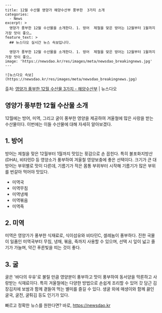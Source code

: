     ---
    title: 12월 수산물 영양가 해양수산부 풍부한  3가지 소개
    categories:
      - News
    excerpt: >
      영양가 풍부한 12월 수산물을 소개한다. 1. 방어  제철을 맞은 방어는 12월부터 1월까지 가장 맛이 좋으…
    feature_text: >
      ## 뉴스다오 실시간 뉴스 속보입니다.
    
      영양가 풍부한 12월 수산물을 소개한다. 1. 방어  제철을 맞은 방어는 12월부터 1월까지 가장 맛이 좋으…
    image: 'https://newsdao.kr/res/images/meta/newsdao_breakingnews.jpg'
    ---
    
    ![뉴스다오 속보](https://newsdao.kr/res/images/meta/newsdao_breakingnews.jpg)

<p>출처: <a href="https://newsdao.kr/2720" rel="dofollow">영양가 풍부한 12월 수산물 3가지 - 해양수산부</a> | 뉴스다오</p>

<h2 data-ke-size="size26">영양가 풍부한 12월 수산물 소개</h2>
<p data-ke-size="size16">12월에는 방어, 미역, 그리고 굴이 풍부한 영양을 제공하여 겨울철에 많은 사랑을 받는 수산물이다. 이번에는 이들 수산물에 대해 자세히 알아보겠다.</p>

<h2 data-ke-size="size24">1. 방어</h2>
<p data-ke-size="size16">방어는 제철을 맞은 12월부터 1월까지 맛있는 횟감으로 손 꼽힌다. 특히 불포화지방산(DHA), 비타민D 등 영양소가 풍부하여 겨울철 영양보충에 좋은 선택이다. 크기가 큰 대방어는 부위별로 맛이 다른데, 기름기가 적은 몸통 부위부터 시작해 기름기가 많은 부위를 번갈아 먹어야 맛있다.</p>
<ul>
  <li>미역국</li>
  <li>미역무침</li>
  <li>미역냉채</li>
  <li>미역볶음</li>
  <li>미역죽</li>
</ul>

<h2 data-ke-size="size24">2. 미역</h2>
<p data-ke-size="size16">미역은 영양가가 풍부한 식재료로, 식이섬유와 비타민C, 셀레늄이 풍부하다. 진한 국물이 일품인 미역국부터 무침, 냉채, 볶음, 죽까지 사용할 수 있으며, 선택 시 잎이 넓고 줄기가 가늘며, 약간 푸른빛을 띠는 것이 좋다.</p>

<h2 data-ke-size="size24">3. 굴</h2>
<p data-ke-size="size16">굴은 '바다의 우유'로 불릴 만큼 영양분이 풍부하고 맛이 풍부하여 동서양을 막론하고 사랑받는 식재료이다. 특히 겨울철에는 다양한 방법으로 손쉽게 조리할 수 있어 갓 담근 김장김치에 보쌈과 함께 곁들여 먹는 별미를 즐길 수 있다. 생굴 외에 매생이와 함께 끓인 굴국, 굴전, 굴튀김 등도 인기가 있다.</p> 

빠르고 정확한 뉴스를 원한다면? 바로, <a href="https://newsdao.kr" rel="dofollow">https://newsdao.kr</a>


    
